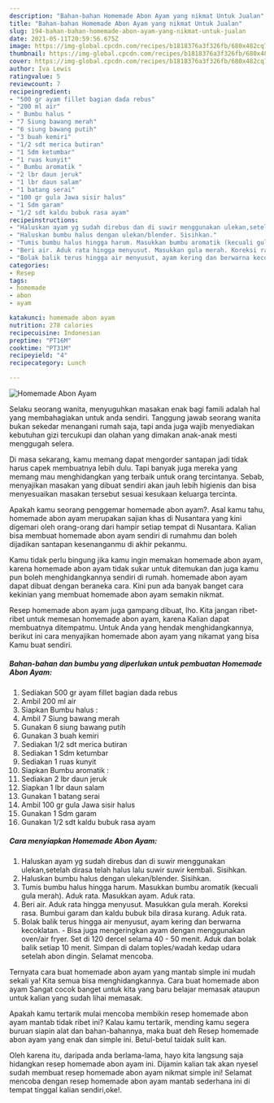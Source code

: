 ```yaml
---
description: "Bahan-bahan Homemade Abon Ayam yang nikmat Untuk Jualan"
title: "Bahan-bahan Homemade Abon Ayam yang nikmat Untuk Jualan"
slug: 194-bahan-bahan-homemade-abon-ayam-yang-nikmat-untuk-jualan
date: 2021-05-11T20:59:56.675Z
image: https://img-global.cpcdn.com/recipes/b1818376a3f326fb/680x482cq70/homemade-abon-ayam-foto-resep-utama.jpg
thumbnail: https://img-global.cpcdn.com/recipes/b1818376a3f326fb/680x482cq70/homemade-abon-ayam-foto-resep-utama.jpg
cover: https://img-global.cpcdn.com/recipes/b1818376a3f326fb/680x482cq70/homemade-abon-ayam-foto-resep-utama.jpg
author: Iva Lewis
ratingvalue: 5
reviewcount: 7
recipeingredient:
- "500 gr ayam fillet bagian dada rebus"
- "200 ml air"
- " Bumbu halus "
- "7 Siung bawang merah"
- "6 siung bawang putih"
- "3 buah kemiri"
- "1/2 sdt merica butiran"
- "1 Sdm ketumbar"
- "1 ruas kunyit"
- " Bumbu aromatik "
- "2 lbr daun jeruk"
- "1 lbr daun salam"
- "1 batang serai"
- "100 gr gula Jawa sisir halus"
- "1 Sdm garam"
- "1/2 sdt kaldu bubuk rasa ayam"
recipeinstructions:
- "Haluskan ayam yg sudah direbus dan di suwir menggunakan ulekan,setelah dirasa telah halus lalu suwir suwir kembali. Sisihkan."
- "Haluskan bumbu halus dengan ulekan/blender. Sisihkan."
- "Tumis bumbu halus hingga harum. Masukkan bumbu aromatik (kecuali gula merah). Aduk rata. Masukkan ayam. Aduk rata."
- "Beri air. Aduk rata hingga menyusut. Masukkan gula merah. Koreksi rasa. Bumbui garam dan kaldu bubuk bila dirasa kurang. Aduk rata."
- "Bolak balik terus hingga air menyusut, ayam kering dan berwarna kecoklatan. Bisa juga mengeringkan ayam dengan menggunakan oven/air fryer. Set di 120 dercel selama 40 - 50 menit. Aduk dan bolak balik setiap 10 menit. Simpan di dalam toples/wadah kedap udara setelah abon dingin. Selamat mencoba."
categories:
- Resep
tags:
- homemade
- abon
- ayam

katakunci: homemade abon ayam 
nutrition: 278 calories
recipecuisine: Indonesian
preptime: "PT16M"
cooktime: "PT31M"
recipeyield: "4"
recipecategory: Lunch

---
```



![Homemade Abon Ayam](https://img-global.cpcdn.com/recipes/b1818376a3f326fb/680x482cq70/homemade-abon-ayam-foto-resep-utama.jpg)

Selaku seorang wanita, menyuguhkan masakan enak bagi famili adalah hal yang membahagiakan untuk anda sendiri. Tanggung jawab seorang  wanita bukan sekedar menangani rumah saja, tapi anda juga wajib menyediakan kebutuhan gizi tercukupi dan olahan yang dimakan anak-anak mesti menggugah selera.

Di masa  sekarang, kamu memang dapat mengorder santapan jadi tidak harus capek membuatnya lebih dulu. Tapi banyak juga mereka yang memang mau menghidangkan yang terbaik untuk orang tercintanya. Sebab, menyajikan masakan yang dibuat sendiri akan jauh lebih higienis dan bisa menyesuaikan masakan tersebut sesuai kesukaan keluarga tercinta. 



Apakah kamu seorang penggemar homemade abon ayam?. Asal kamu tahu, homemade abon ayam merupakan sajian khas di Nusantara yang kini digemari oleh orang-orang dari hampir setiap tempat di Nusantara. Kalian bisa membuat homemade abon ayam sendiri di rumahmu dan boleh dijadikan santapan kesenanganmu di akhir pekanmu.

Kamu tidak perlu bingung jika kamu ingin memakan homemade abon ayam, karena homemade abon ayam tidak sukar untuk ditemukan dan juga kamu pun boleh menghidangkannya sendiri di rumah. homemade abon ayam dapat dibuat dengan beraneka cara. Kini pun ada banyak banget cara kekinian yang membuat homemade abon ayam semakin nikmat.

Resep homemade abon ayam juga gampang dibuat, lho. Kita jangan ribet-ribet untuk memesan homemade abon ayam, karena Kalian dapat membuatnya ditempatmu. Untuk Anda yang hendak menghidangkannya, berikut ini cara menyajikan homemade abon ayam yang nikamat yang bisa Kamu buat sendiri.

<!--inarticleads1-->

##### Bahan-bahan dan bumbu yang diperlukan untuk pembuatan Homemade Abon Ayam:

1. Sediakan 500 gr ayam fillet bagian dada rebus
1. Ambil 200 ml air
1. Siapkan  Bumbu halus :
1. Ambil 7 Siung bawang merah
1. Gunakan 6 siung bawang putih
1. Gunakan 3 buah kemiri
1. Sediakan 1/2 sdt merica butiran
1. Sediakan 1 Sdm ketumbar
1. Sediakan 1 ruas kunyit
1. Siapkan  Bumbu aromatik :
1. Sediakan 2 lbr daun jeruk
1. Siapkan 1 lbr daun salam
1. Gunakan 1 batang serai
1. Ambil 100 gr gula Jawa sisir halus
1. Gunakan 1 Sdm garam
1. Gunakan 1/2 sdt kaldu bubuk rasa ayam




<!--inarticleads2-->

##### Cara menyiapkan Homemade Abon Ayam:

1. Haluskan ayam yg sudah direbus dan di suwir menggunakan ulekan,setelah dirasa telah halus lalu suwir suwir kembali. Sisihkan.
1. Haluskan bumbu halus dengan ulekan/blender. Sisihkan.
1. Tumis bumbu halus hingga harum. Masukkan bumbu aromatik (kecuali gula merah). Aduk rata. Masukkan ayam. Aduk rata.
1. Beri air. Aduk rata hingga menyusut. Masukkan gula merah. Koreksi rasa. Bumbui garam dan kaldu bubuk bila dirasa kurang. Aduk rata.
1. Bolak balik terus hingga air menyusut, ayam kering dan berwarna kecoklatan. - Bisa juga mengeringkan ayam dengan menggunakan oven/air fryer. Set di 120 dercel selama 40 - 50 menit. Aduk dan bolak balik setiap 10 menit. Simpan di dalam toples/wadah kedap udara setelah abon dingin. Selamat mencoba.




Ternyata cara buat homemade abon ayam yang mantab simple ini mudah sekali ya! Kita semua bisa menghidangkannya. Cara buat homemade abon ayam Sangat cocok banget untuk kita yang baru belajar memasak ataupun untuk kalian yang sudah lihai memasak.

Apakah kamu tertarik mulai mencoba membikin resep homemade abon ayam mantab tidak ribet ini? Kalau kamu tertarik, mending kamu segera buruan siapin alat dan bahan-bahannya, maka buat deh Resep homemade abon ayam yang enak dan simple ini. Betul-betul taidak sulit kan. 

Oleh karena itu, daripada anda berlama-lama, hayo kita langsung saja hidangkan resep homemade abon ayam ini. Dijamin kalian tak akan nyesel sudah membuat resep homemade abon ayam nikmat simple ini! Selamat mencoba dengan resep homemade abon ayam mantab sederhana ini di tempat tinggal kalian sendiri,oke!.

